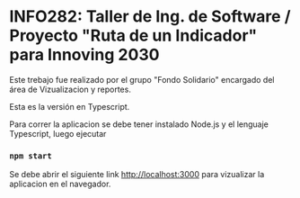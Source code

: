 # INFO282: Taller de Ing. de Software / Proyecto "Ruta de un Indicador" para Innoving 2030

Este trebajo fue realizado por el grupo "Fondo Solidario" encargado del área de Vizualizacion y reportes.

Esta es la versión en Typescript.

Para correr la aplicacion se debe tener instalado Node.js y el lenguaje Typescript, luego ejecutar

### `npm start`

Se debe abrir el siguiente link [http://localhost:3000](http://localhost:3000) para vizualizar la aplicacion en el navegador.
